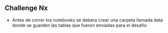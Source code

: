 ## Challenge Nx

- Antes de correr los notebooks se debera crear una carpeta llamada data donde se guarden las tablas que fueron enviadas para el desafio